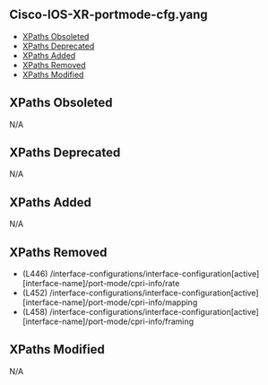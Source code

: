 ## Cisco-IOS-XR-portmode-cfg.yang

- [XPaths Obsoleted](#xpaths-obsoleted)
- [XPaths Deprecated](#xpaths-deprecated)
- [XPaths Added](#xpaths-added)
- [XPaths Removed](#xpaths-removed)
- [XPaths Modified](#xpaths-modified)

## XPaths Obsoleted

N/A

## XPaths Deprecated

N/A

## XPaths Added

N/A

## XPaths Removed

- (L446)	/interface-configurations/interface-configuration[active][interface-name]/port-mode/cpri-info/rate
- (L452)	/interface-configurations/interface-configuration[active][interface-name]/port-mode/cpri-info/mapping
- (L458)	/interface-configurations/interface-configuration[active][interface-name]/port-mode/cpri-info/framing

## XPaths Modified

N/A

